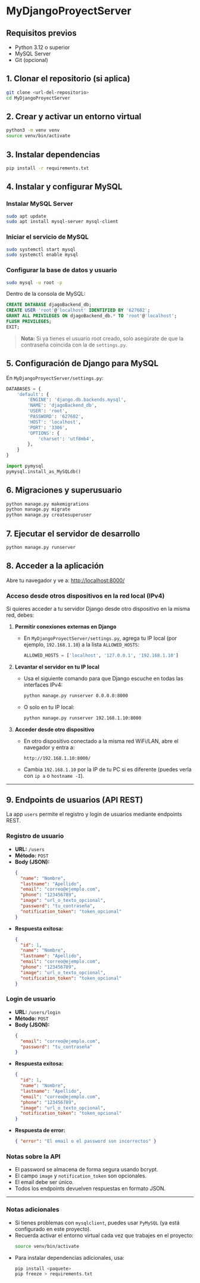 # MyDjangoProyectServer

## Requisitos previos
- Python 3.12 o superior
- MySQL Server
- Git (opcional)

## 1. Clonar el repositorio (si aplica)
```bash
git clone <url-del-repositorio>
cd MyDjangoProyectServer
```

## 2. Crear y activar un entorno virtual
```bash
python3 -m venv venv
source venv/bin/activate
```

## 3. Instalar dependencias
```bash
pip install -r requirements.txt
```

## 4. Instalar y configurar MySQL

### Instalar MySQL Server
```bash
sudo apt update
sudo apt install mysql-server mysql-client
```

### Iniciar el servicio de MySQL
```bash
sudo systemctl start mysql
sudo systemctl enable mysql
```

### Configurar la base de datos y usuario
```bash
sudo mysql -u root -p
```
Dentro de la consola de MySQL:
```sql
CREATE DATABASE djagoBackend_db;
CREATE USER 'root'@'localhost' IDENTIFIED BY '627602';
GRANT ALL PRIVILEGES ON djagoBackend_db.* TO 'root'@'localhost';
FLUSH PRIVILEGES;
EXIT;
```

> **Nota:** Si ya tienes el usuario root creado, solo asegúrate de que la contraseña coincida con la de `settings.py`.

## 5. Configuración de Django para MySQL
En `MyDjangoProyectServer/settings.py`:
```python
DATABASES = {
    'default': {
        'ENGINE': 'django.db.backends.mysql',
        'NAME': 'djagoBackend_db',
        'USER': 'root',
        'PASSWORD': '627602',
        'HOST': 'localhost',
        'PORT': '3306',
        'OPTIONS': {
            'charset': 'utf8mb4',
        },
    }
}

import pymysql
pymysql.install_as_MySQLdb()
```

## 6. Migraciones y superusuario
```bash
python manage.py makemigrations
python manage.py migrate
python manage.py createsuperuser
```

## 7. Ejecutar el servidor de desarrollo
```bash
python manage.py runserver
```

## 8. Acceder a la aplicación
Abre tu navegador y ve a: [http://localhost:8000/](http://localhost:8000/)

### Acceso desde otros dispositivos en la red local (IPv4)

Si quieres acceder a tu servidor Django desde otro dispositivo en la misma red, debes:

1. **Permitir conexiones externas en Django**
   - En `MyDjangoProyectServer/settings.py`, agrega tu IP local (por ejemplo, `192.168.1.10`) a la lista `ALLOWED_HOSTS`:
     ```python
     ALLOWED_HOSTS = ['localhost', '127.0.0.1', '192.168.1.10']
     ```

2. **Levantar el servidor en tu IP local**
   - Usa el siguiente comando para que Django escuche en todas las interfaces IPv4:
     ```bash
     python manage.py runserver 0.0.0.0:8000
     ```
   - O solo en tu IP local:
     ```bash
     python manage.py runserver 192.168.1.10:8000
     ```

3. **Acceder desde otro dispositivo**
   - En otro dispositivo conectado a la misma red WiFi/LAN, abre el navegador y entra a:
     ```
     http://192.168.1.10:8000/
     ```
   - Cambia `192.168.1.10` por la IP de tu PC si es diferente (puedes verla con `ip a` o `hostname -I`).

---

## 9. Endpoints de usuarios (API REST)

La app `users` permite el registro y login de usuarios mediante endpoints REST.

### Registro de usuario
- **URL:** `/users`
- **Método:** `POST`
- **Body (JSON):**
  ```json
  {
    "name": "Nombre",
    "lastname": "Apellido",
    "email": "correo@ejemplo.com",
    "phone": "123456789",
    "image": "url_o_texto_opcional",
    "password": "tu_contraseña",
    "notification_token": "token_opcional"
  }
  ```
- **Respuesta exitosa:**
  ```json
  {
    "id": 1,
    "name": "Nombre",
    "lastname": "Apellido",
    "email": "correo@ejemplo.com",
    "phone": "123456789",
    "image": "url_o_texto_opcional",
    "notification_token": "token_opcional"
  }
  ```

### Login de usuario
- **URL:** `/users/login`
- **Método:** `POST`
- **Body (JSON):**
  ```json
  {
    "email": "correo@ejemplo.com",
    "password": "tu_contraseña"
  }
  ```
- **Respuesta exitosa:**
  ```json
  {
    "id": 1,
    "name": "Nombre",
    "lastname": "Apellido",
    "email": "correo@ejemplo.com",
    "phone": "123456789",
    "image": "url_o_texto_opcional",
    "notification_token": "token_opcional"
  }
  ```
- **Respuesta de error:**
  ```json
  { "error": "El email o el password son incorrectos" }
  ```

### Notas sobre la API
- El password se almacena de forma segura usando bcrypt.
- El campo `image` y `notification_token` son opcionales.
- El email debe ser único.
- Todos los endpoints devuelven respuestas en formato JSON.

---

### Notas adicionales
- Si tienes problemas con `mysqlclient`, puedes usar `PyMySQL` (ya está configurado en este proyecto).
- Recuerda activar el entorno virtual cada vez que trabajes en el proyecto:
  ```bash
  source venv/bin/activate
  ```
- Para instalar dependencias adicionales, usa:
  ```bash
  pip install <paquete>
  pip freeze > requirements.txt
  ``` 